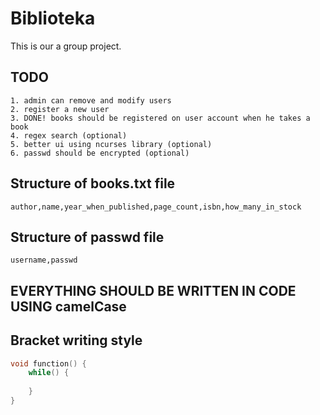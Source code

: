 # Biblioteka
This is our a group project.

## TODO
```
1. admin can remove and modify users
2. register a new user
3. DONE! books should be registered on user account when he takes a book
4. regex search (optional)
5. better ui using ncurses library (optional)
6. passwd should be encrypted (optional)
```

## Structure of books.txt file
```
author,name,year_when_published,page_count,isbn,how_many_in_stock
```

## Structure of passwd file
```
username,passwd
```

## EVERYTHING SHOULD BE WRITTEN IN CODE USING camelCase

## Bracket writing style

```c
void function() {
    while() {
        
    }
}
```
